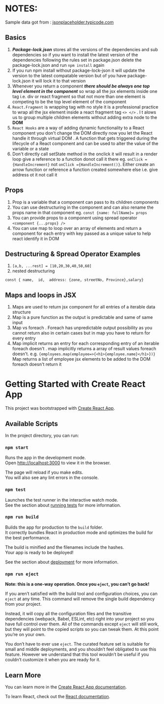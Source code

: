 # NOTES:
Sample data got from : [jsonplaceholder.typicode.com](https://jsonplaceholder.typicode.com/)

## Basics
1) _**Package-lock.json**_ stores all the versions of the dependencies and sub dependencies so if you want to install the latest version of the dependencies following the rules set in package.json delete the package-lock.json and run `npm install` again 
2) If you run npm install without package-lock-json it will update the version to the latest compatable version but of you have package-lock.json it will lock it to that version 
3) Whenever you return a component _**there should be always one top level element in the component**_ so wrap all the jsx elements inside one tag i.e. div or react fragment so that not more than one element is competing to be the top level element of the component 
4) `React.Fragment` is wrapping tag with no style it is a professional practice to wrap all the jsx element inside a react fragment tag `<> </>` . I t alows us to group multiple children elements without adding extra node to the **DOM**
5) `React Hooks` are a way of adding dynamic functionality to a React component you don't change the DOM directly now you let the React handle it through virtual DOM . A function that gets triggered during the lifecycle of a React component and can be used to alter the value of the variable or a state 
6) Don't directly call setState method in the onclick it will result in a render loop give a reference to a function donot call it there eg. `onClick ={HandleIncrement}` not `onClick ={HandleIncrement()}`. Either create an arrow function or reference a function created somewhere else i.e. give address ot it not call it 
   
## Props
 1) Prop is a variable that a component can pass to its children components 
 2) You can use destructuring in the component and can also rename the props name in that component eg. `const {name: fullName}= props`
 3) You can provide props to a component using spread operator `<component {...props} />`
 4) You can use map to loop over an array of elements and return a component for each entry with key passed as a unique value to help react identify it in DOM

## Destructuring & Spread Operator Examples
1) `[a,b, ...rest] = [10,20,30,40,50,60]`
2) nested destructuring 

`
const {
name, 
id, 
address: {zone, streetNo, Province},salary}
`
## Maps and loops in JSX
1) Maps are used to return jsx component for all entries of a iterable data structure 
2) Map is  a pure function as the output is predictable and same of same input 
3) Map vs foreach . Foreach has unpredictable output possibility as you cannot return also in certain cases but in map you have to return for every entry 
4) Map implicit returns an entry for each corresponding entry of an iterable foreach doesn't . map implicitly returns a array of result values foreach doesn't. e.g. 
   `{employees.map(employee=>{<h1>{employee.name}</h1>})}`
 Map returns a list of employee jsx elements to be added to the DOM foreach doesn't return it 

# Getting Started with Create React App

This project was bootstrapped with [Create React App](https://github.com/facebook/create-react-app).

## Available Scripts

In the project directory, you can run:

### `npm start`

Runs the app in the development mode.\
Open [http://localhost:3000](http://localhost:3000) to view it in the browser.

The page will reload if you make edits.\
You will also see any lint errors in the console.

### `npm test`

Launches the test runner in the interactive watch mode.\
See the section about [running tests](https://facebook.github.io/create-react-app/docs/running-tests) for more information.

### `npm run build`

Builds the app for production to the `build` folder.\
It correctly bundles React in production mode and optimizes the build for the best performance.

The build is minified and the filenames include the hashes.\
Your app is ready to be deployed!

See the section about [deployment](https://facebook.github.io/create-react-app/docs/deployment) for more information.

### `npm run eject`

**Note: this is a one-way operation. Once you `eject`, you can’t go back!**

If you aren’t satisfied with the build tool and configuration choices, you can `eject` at any time. This command will remove the single build dependency from your project.

Instead, it will copy all the configuration files and the transitive dependencies (webpack, Babel, ESLint, etc) right into your project so you have full control over them. All of the commands except `eject` will still work, but they will point to the copied scripts so you can tweak them. At this point you’re on your own.

You don’t have to ever use `eject`. The curated feature set is suitable for small and middle deployments, and you shouldn’t feel obligated to use this feature. However we understand that this tool wouldn’t be useful if you couldn’t customize it when you are ready for it.

## Learn More

You can learn more in the [Create React App documentation](https://facebook.github.io/create-react-app/docs/getting-started).

To learn React, check out the [React documentation](https://reactjs.org/).
